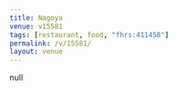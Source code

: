 ```yaml
---
title: Nagoya
venue: v15581
tags: [restaurant, food, "fhrs:411458"]
permalink: /v/15581/
layout: venue
---
```

null